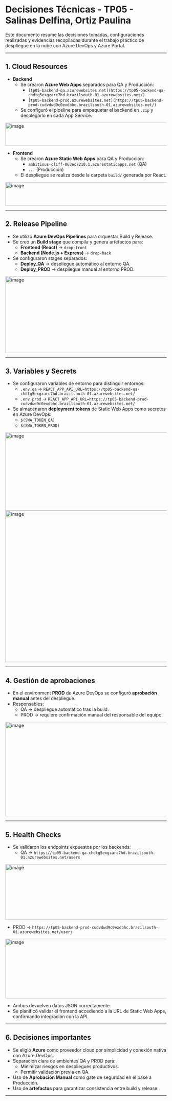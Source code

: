 # Decisiones Técnicas - TP05 - Salinas Delfina, Ortiz Paulina

Este documento resume las decisiones tomadas, configuraciones realizadas y evidencias recopiladas durante el trabajo práctico de despliegue en la nube con Azure DevOps y Azure Portal.

---

## 1. Cloud Resources

- **Backend**
  - Se crearon **Azure Web Apps** separados para QA y Producción:
    - `[tp05-backend-qa.azurewebsites.net](https://tp05-backend-qa-chdtg5exgzarc7hd.brazilsouth-01.azurewebsites.net/)`
    - `[tp05-backend-prod.azurewebsites.net](https://tp05-backend-prod-cudvdwd9c0exdbhc.brazilsouth-01.azurewebsites.net/)`
  - Se configuró el pipeline para empaquetar el backend en `.zip` y desplegarlo en cada App Service.

<img width="1153" height="72" alt="image" src="https://github.com/user-attachments/assets/5f04f9fb-76fc-4925-a23a-4f0f301375bd" />

- **Frontend**
  - Se crearon **Azure Static Web Apps** para QA y Producción:
    - `ambitious-cliff-063ec7210.1.azurestaticapps.net` (QA)
    - `...` (Producción)
  - El despliegue se realiza desde la carpeta `build/` generada por React.

<img width="1156" height="73" alt="image" src="https://github.com/user-attachments/assets/f9e20bdc-3484-45e7-8fbc-a577f8ca8062" />

---

## 2. Release Pipeline

- Se utilizó **Azure DevOps Pipelines** para orquestar Build y Release.
- Se creó un **Build stage** que compila y genera artefactos para:
  - **Frontend (React)** → `drop-front`
  - **Backend (Node.js + Express)** → `drop-back`
- Se configuraron stages separados:
  - **Deploy_QA** → despliegue automático al entorno QA.
  - **Deploy_PROD** → despliegue manual al entorno PROD.

<img width="788" height="238" alt="image" src="https://github.com/user-attachments/assets/d0e38132-241b-4687-a595-06b8ca6fdf18" />

---

## 3. Variables y Secrets

- Se configuraron variables de entorno para distinguir entornos:
  - `.env.qa` → `REACT_APP_API_URL=https://tp05-backend-qa-chdtg5exgzarc7hd.brazilsouth-01.azurewebsites.net/`
  - `.env.prod` → `REACT_APP_API_URL=https://tp05-backend-prod-cudvdwd9c0exdbhc.brazilsouth-01.azurewebsites.net/`
- Se almacenaron **deployment tokens** de Static Web Apps como secretos en Azure DevOps:
  - `$(SWA_TOKEN_QA)`
  - `$(SWA_TOKEN_PROD)`

<img width="1068" height="243" alt="image" src="https://github.com/user-attachments/assets/1d38c256-8961-4b22-96d8-3e2e72a170fd" />

<img width="947" height="471" alt="image" src="https://github.com/user-attachments/assets/125504d0-0332-4df8-a277-9467907dfe3e" />


---

## 4. Gestión de aprobaciones

- En el environment **PROD** de Azure DevOps se configuró **aprobación manual** antes del despliegue.
- Responsables:
  - QA → despliegue automático tras la build.
  - PROD → requiere confirmación manual del responsable del equipo.
    
<img width="1070" height="293" alt="image" src="https://github.com/user-attachments/assets/6bce2f62-267e-4a0d-9aa4-26100e2f1d95" />

---

## 5. Health Checks

- Se validaron los endpoints expuestos por los backends:
  - QA → `https://tp05-backend-qa-chdtg5exgzarc7hd.brazilsouth-01.azurewebsites.net/users`

<img width="1311" height="173" alt="image" src="https://github.com/user-attachments/assets/24108b5d-11c3-435a-8444-e5e7e1123060" />

  - PROD → `https://tp05-backend-prod-cudvdwd9c0exdbhc.brazilsouth-01.azurewebsites.net/users`

<img width="1292" height="185" alt="image" src="https://github.com/user-attachments/assets/d6448572-4a75-4067-9e20-5fcd7fb184f6" />

- Ambos devuelven datos JSON correctamente.
- Se planificó validar el frontend accediendo a la URL de Static Web Apps, confirmando integración con la API.

---


## 6. Decisiones importantes

- Se eligió **Azure** como proveedor cloud por simplicidad y conexión nativa con Azure DevOps.
- Separación clara de ambientes QA y PROD para:
  - Minimizar riesgos en despliegues productivos.
  - Permitir validación previa en QA.
- Uso de **Aprobación Manual** como gate de seguridad en el pase a Producción.
- Uso de **artefactos** para garantizar consistencia entre build y release.

---

